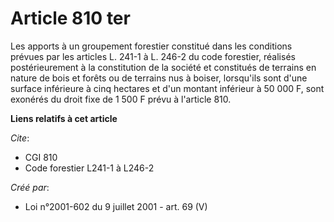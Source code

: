 # Article 810 ter

Les apports à un groupement forestier constitué dans les conditions prévues par les articles L. 241-1 à L. 246-2 du code
forestier, réalisés postérieurement à la constitution de la société et constitués de terrains en nature de bois et forêts ou
de terrains nus à boiser, lorsqu'ils sont d'une surface inférieure à cinq hectares et d'un montant inférieur à 50 000 F, sont
exonérés du droit fixe de 1 500 F prévu à l'article 810.

**Liens relatifs à cet article**

_Cite_:

  - CGI 810
  - Code forestier L241-1 à L246-2

_Créé par_:

  - Loi n°2001-602 du 9 juillet 2001 - art. 69 (V)
